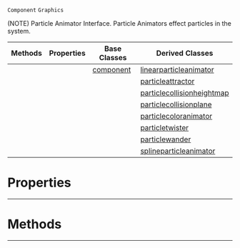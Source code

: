  `Component` `Graphics`



(NOTE) Particle Animator Interface. Particle Animators effect particles in the system.

|Methods|Properties|Base Classes|Derived Classes|
|---|---|---|---|
| | |[component](https://github.com/zeroengineteam/ZeroDocs/code_reference/class_reference/component.markdown)|[linearparticleanimator](https://github.com/zeroengineteam/ZeroDocs/code_reference/class_reference/linearparticleanimator.markdown)|
| | | |[particleattractor](https://github.com/zeroengineteam/ZeroDocs/code_reference/class_reference/particleattractor.markdown)|
| | | |[particlecollisionheightmap](https://github.com/zeroengineteam/ZeroDocs/code_reference/class_reference/particlecollisionheightmap.markdown)|
| | | |[particlecollisionplane](https://github.com/zeroengineteam/ZeroDocs/code_reference/class_reference/particlecollisionplane.markdown)|
| | | |[particlecoloranimator](https://github.com/zeroengineteam/ZeroDocs/code_reference/class_reference/particlecoloranimator.markdown)|
| | | |[particletwister](https://github.com/zeroengineteam/ZeroDocs/code_reference/class_reference/particletwister.markdown)|
| | | |[particlewander](https://github.com/zeroengineteam/ZeroDocs/code_reference/class_reference/particlewander.markdown)|
| | | |[splineparticleanimator](https://github.com/zeroengineteam/ZeroDocs/code_reference/class_reference/splineparticleanimator.markdown)|


 #  Properties


---  
 #  Methods


---  
 

 